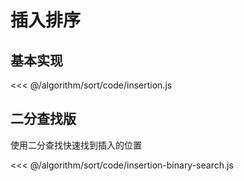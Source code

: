 # 插入排序

## 基本实现

<<< @/algorithm/sort/code/insertion.js

## 二分查找版

使用二分查找快速找到插入的位置

<<< @/algorithm/sort/code/insertion-binary-search.js
